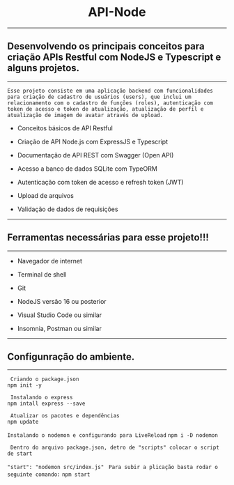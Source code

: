 <h1 align="center">API-Node</h1>
<hr>

## Desenvolvendo os principais conceitos para criação APIs Restful com NodeJS e Typescript e alguns projetos.
<hr>

 ` Esse projeto consiste em uma aplicação backend com funcionalidades para criação de cadastro de usuários (users), que inclui um relacionamento com o cadastro de funções (roles), autenticação com token de acesso e token de atualização, atualização de perfil e atualização de imagem de avatar através de upload.  `
 <br>

- Conceitos básicos de API Restful

- Criação de API Node.js com ExpressJS e Typescript

- Documentação de API REST com Swagger (Open API)

- Acesso a banco de dados SQLite com TypeORM

- Autenticação com token de acesso e refresh token (JWT)

- Upload de arquivos

- Validação de dados de requisições

 <hr>

 ## Ferramentas necessárias para esse projeto!!!
 <hr>

- Navegador de internet

- Terminal de shell

- Git

- NodeJS versão 16 ou posterior

- Visual Studio Code ou similar

- Insomnia, Postman ou similar
<hr>

## Configunração do ambiente.
<hr>

` Criando o package.json` <br> 
``` npm init -y ```

` Instalando o express` <br>
``` npm intall express --save ```


` Atualizar os pacotes e dependências` <br>
``` npm update ```

` Instalando o nodemon e configurando para LiveReload `
``` npm i -D nodemon ```

` Dentro do arquivo package.json, detro de "scripts" colocar o script de start`

```"start": "nodemon src/index.js"```
` Para subir a plicação basta rodar o seguinte comando:`
```npm start```